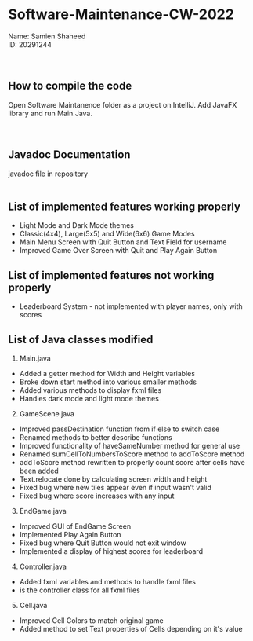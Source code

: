 # Software-Maintenance-CW-2022
 
Name: Samien Shaheed<br/>
ID: 20291244<br/>
<br/>
<br/>

## How to compile the code <br/>
Open Software Maintanence folder as a project on IntelliJ. Add JavaFX library and run Main.Java. <br/>
<br/>
<br/>

## Javadoc Documentation <br/>
javadoc file in repository
<br/>
<br/>

## List of implemented features working properly <br/>
* Light Mode and Dark Mode themes
* Classic(4x4), Large(5x5) and Wide(6x6) Game Modes
* Main Menu Screen with Quit Button and Text Field for username
* Improved Game Over Screen with Quit and Play Again Button

## List of implemented features not working properly <br/>
* Leaderboard System - not implemented with player names, only with scores

## List of Java classes modified
1. Main.java
  *  Added a getter method for Width and Height variables
  *  Broke down start method into various smaller methods
  *  Added various methods to display fxml files
  *  Handles dark mode and light mode themes  
2. GameScene.java
  * Improved passDestination function from if else to switch case
  * Renamed methods to better describe functions
  * Improved functionality of haveSameNumber method for general use
  * Renamed sumCellToNumbersToScore method to addToScore method
  * addToScore method rewritten to properly count score after cells have been added
  * Text.relocate done by calculating screen width and height
  * Fixed bug where new tiles appear even if input wasn't valid
  * Fixed bug where score increases with any input  
3. EndGame.java
  * Improved GUI of EndGame Screen
  * Implemented Play Again Button
  * Fixed bug where Quit Button would not exit window
  * Implemented a display of highest scores for leaderboard  
4. Controller.java
  * Added fxml variables and methods to handle fxml files
  * is the controller class for all fxml files  
5. Cell.java
  * Improved Cell Colors to match original game
  * Added method to set Text properties of Cells depending on it's value
